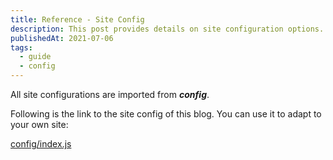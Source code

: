 ```yaml
---
title: Reference - Site Config
description: This post provides details on site configuration options. 
publishedAt: 2021-07-06
tags: 
  - guide
  - config
---
```

All site configurations are imported from ___config___.

Following is the link to the site config of this blog. You can use it to adapt to your own site: 

[config/index.js](https://github.com/ooasis/tailwind-nuxtjs-starter-blog-doc/blob/main/config/index.js)
